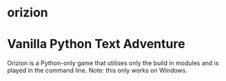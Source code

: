 # orizion
# Vanilla Python Text Adventure

Orizion is a Python-only game that utilises only the build in modules and is played in the command line.
Note: this only works on Windows.
